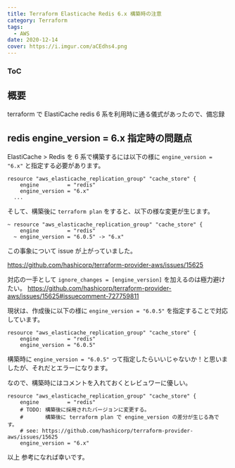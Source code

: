 ```yaml
---
title: Terraform Elasticache Redis 6.x 構築時の注意
category: Terraform
tags:
  - AWS
date: 2020-12-14
cover: https://i.imgur.com/aCEdhs4.png
---
```


<div class="toc">
<div class="toc-content">
<h3 class="menu-label">ToC</h3>
<!-- toc -->
</div>
</div>

## 概要

terraform で ElastiCache redis 6 系を利用時に通る儀式があったので、備忘録

<!-- more -->

## redis engine_version = 6.x 指定時の問題点

ElastiCache > Redis を 6 系で構築するには以下の様に `engine_version = "6.x"` と指定する必要があります。

```
resource "aws_elasticache_replication_group" "cache_store" {
    engine         = "redis"
    engine_version = "6.x"
  ...
```

そして、構築後に `terraform plan` をすると、以下の様な変更が生じます。

```
~ resource "aws_elasticache_replication_group" "cache_store" {
    engine         = "redis"
  ~ engine_version = "6.0.5" -> "6.x"
```

この事象について issue が上がっていました。

https://github.com/hashicorp/terraform-provider-aws/issues/15625

対応の一手として `ignore_changes = [engine_version]` を加えるのは極力避けたい。
https://github.com/hashicorp/terraform-provider-aws/issues/15625#issuecomment-727759811

現状は、作成後に以下の様に `engine_version = "6.0.5"` を指定することで対応しています。

```
resource "aws_elasticache_replication_group" "cache_store" {
    engine         = "redis"
    engine_version = "6.0.5"
```

構築時に `engine_version = "6.0.5"` って指定したらいいじゃないか！と思いましたが、それだとエラーになります。

なので、構築時にはコメントを入れておくとレビュワーに優しい。

```
resource "aws_elasticache_replication_group" "cache_store" {
    engine         = "redis"
    # TODO: 構築後に採用されたバージョンに変更する。
    #       構築後に terraform plan で engine_version の差分が生じる為です。
    # see: https://github.com/hashicorp/terraform-provider-aws/issues/15625
    engine_version = "6.x"
```

以上
参考になれば幸いです。

